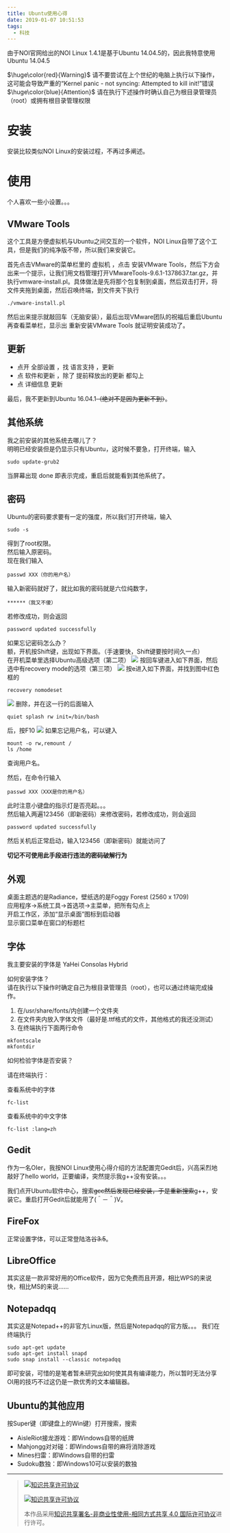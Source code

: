 ```yaml
---
title: Ubuntu使用心得
date: 2019-01-07 10:51:53
tags: 
  - 科技
---
```


由于NOI官网给出的NOI Linux 1.4.1是基于Ubuntu 14.04.5的，因此我特意使用Ubuntu 14.04.5

$\huge\color{red}{Warning}$ 请不要尝试在上个世纪的电脑上执行以下操作，这可能会导致严重的“Kernel panic - not syncing: Attempted to kill init!”错误  
$\huge\color{blue}{Attention}$ 请在执行下述操作时确认自己为根目录管理员（root）或拥有根目录管理权限

# 安装
安装比较类似NOI Linux的安装过程，不再过多阐述。
# 使用
个人喜欢一些小设置。。。
## VMware Tools
这个工具是方便虚拟机与Ubuntu之间交互的一个软件，NOI Linux自带了这个工具，但是我们的纯净版不带，所以我们来安装它。

首先点击VMware的菜单栏里的 虚拟机 ，点击 安装VMware Tools，然后下方会出来一个提示，让我们用文档管理打开VMwareTools-9.6.1-1378637.tar.gz，并执行vmware-install.pl。具体做法是先将那个包复制到桌面，然后双击打开，将文件夹拖到桌面，然后召唤终端，到文件夹下执行
```
./vmware-install.pl
```
然后出来提示就敲回车（无脑安装），最后出现VMware团队的祝福后重启Ubuntu再查看菜单栏，显示出 重新安装VMware Tools 就证明安装成功了。
## 更新
- 点开 全部设置 ，找 语言支持 ，更新
- 点 软件和更新 ，除了 提前释放出的更新 都勾上
- 点 详细信息 更新

最后，我不更新到Ubuntu 16.04.1~~（绝对不是因为更新不到）~~。
## 其他系统
我之前安装的其他系统去哪儿了？  
明明已经安装但是仍显示只有Ubuntu，这时候不要急，打开终端，输入
```
sudo update-grub2
```
当屏幕出现 done 即表示完成，重启后就能看到其他系统了。
## 密码
Ubuntu的密码要求要有一定的强度，所以我们打开终端，输入
```
sudo -s
```
得到了root权限。  
然后输入原密码。  
现在我们输入
```
passwd XXX（你的用户名）
```
输入新密码就好了，就比如我的密码就是六位纯数字，
```
******（我又不傻）
```
若修改成功，则会返回
```
password updated successfully
```

如果忘记密码怎么办？  
额，开机按Shift键，出现如下界面。（手速要快，Shift键要按时间久一点）  
在开机菜单里选择Ubuntu高级选项（第二项）
![](/pic/20161213175823266.jpg)
按回车键进入如下界面，然后选中有recovery mode的选项（第三项）
![](/pic/20161213175947735.jpg)
按e进入如下界面，并找到图中红色框的
```
recovery nomodeset
```
![](/pic/20161213180034937.jpg)
删除，并在这一行的后面输入
```
quiet splash rw init=/bin/bash
```
后，按F10
![](/pic/20161213180105876.jpg)
如果忘记用户名，可以键入
```
mount -o rw,remount /
ls /home
```
查询用户名。

然后，在命令行输入
```
passwd XXX（XXX是你的用户名）
```
此时注意小键盘的指示灯是否亮起。。。  
然后输入两遍123456（即新密码）来修改密码，若修改成功，则会返回
```
password updated successfully
```
然后关机后正常启动，输入123456（即新密码）就能访问了

**切记不可使用此手段进行违法的密码破解行为**
## 外观
桌面主题选的是Radiance，壁纸选的是Foggy Forest (2560 x 1709)  
应用程序->系统工具->首选项->主菜单，把所有勾点上  
开启工作区，添加“显示桌面”图标到启动器  
显示窗口菜单在窗口的标题栏
## 字体
我主要安装的字体是 YaHei Consolas Hybrid

如何安装字体？  
请在执行以下操作时确定自己为根目录管理员（root），也可以通过终端完成操作。
1. 在/usr/share/fonts/内创建一个文件夹
2. 在文件夹内放入字体文件（最好是.ttf格式的文件，其他格式的我还没测试）
3. 在终端执行下面两行命令
```
mkfontscale
mkfontdir
```

如何检验字体是否安装？  

请在终端执行：  

查看系统中的字体  
```
fc-list
```
查看系统中的中文字体  
```
fc-list :lang=zh
```
## Gedit
作为一名OIer，我按NOI Linux使用心得介绍的方法配置完Gedit后，兴高采烈地敲好了hello world，正要编译，突然提示我g++没有安装。。。

我们点开Ubuntu软件中心，搜索~~gcc然后发现已经安装，于是重新搜索~~g++，安装它。重启打开Gedit后就能用了(＾－＾)V。
## FireFox
正常设置字体，可以正常登陆洛谷~~3.5~~。
## LibreOffice
其实这是一款非常好用的Office软件，因为它免费而且开源，相比WPS的来说快，相比MS的来说……
## Notepadqq
其实这是Notepad++的非官方Linux版，然后是Notepadqq的官方版。。。
我们在终端执行
```
sudo apt-get update
sudo apt-get install snapd
sudo snap install --classic notepadqq
```
即可安装，可惜的是笔者暂未研究出如何使其具有编译能力，所以暂时无法分享OI用的技巧不过这仍是一款优秀的文本编辑器。
## Ubuntu的其他应用
按Super键（即键盘上的Win键）打开搜索，搜索
- AisleRiot接龙游戏：即Windows自带的纸牌
- Mahjongg对对碰：即Windows自带的麻将消除游戏
- Mines扫雷：即Windows自带的扫雷
- Sudoku数独：即Windows10可以安装的数独


------------

> [![知识共享许可协议](/pic/license/BY-NC-SA_80x15.png)](https://creativecommons.org/licenses/by-nc-sa/4.0/deed.zh)
> 
> [![知识共享许可协议](/pic/license/BY-NC-SA_88x31.png)](https://creativecommons.org/licenses/by-nc-sa/4.0/deed.zh)
> 
> 本作品采用[知识共享署名-非商业性使用-相同方式共享 4.0 国际许可协议](https://creativecommons.org/licenses/by-nc-sa/4.0/deed.zh)进行许可。